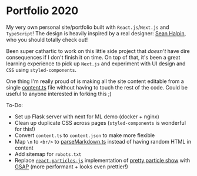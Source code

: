 # Portfolio 2020

My very own personal site/portfolio built with `React.js`/`Next.js` and `TypeScript`! The design is heavily inspired by a real designer: [Sean Halpin](seanhalpin.design), who you should totally check out!

Been super cathartic to work on this little side project that _doesn't_ have dire consequences if I don't finish it on time. On top of that, it's been a great learning experience to pick up `Next.js` and experiment with UI design and `CSS` using `styled-components`.

One thing I'm really proud of is making all the site content editable from a single [content.ts](./src/content.ts) file without having to touch the rest of the code. Could be useful to anyone interested in forking this ;)

To-Do:

- Set up Flask server with next for ML demo (docker + nginx)
- Clean up duplicate CSS across pages (`styled-components` is wonderful for this!)
- Convert `content.ts` to `content.json` to make more flexible
- Map `\n` to `<br/>` to [parseMarkdown.ts](src/utils/parseMarkdown.ts) instead of having random HTML in content
- Add sitemap for `robots.txt`
- Replace [`react-particles-js`](https://www.npmjs.com/package/react-particles-js) implementation of [pretty particle show](src/components/Particles) with [GSAP](https://codepen.io/celli/pen/xZgpvN) (more performant + looks even prettier!)
